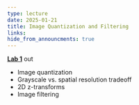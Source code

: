 ```yaml
---
type: lecture
date: 2025-01-21
title: Image Quantization and Filtering
links:
hide_from_announcments: true
---
```

[**Lab 1**](https://canvas.ucsd.edu/files/14129399/download?download_frd=1) out

- Image quantization
- Grayscale vs. spatial resolution tradeoff
- 2D z-transforms
- Image filtering

